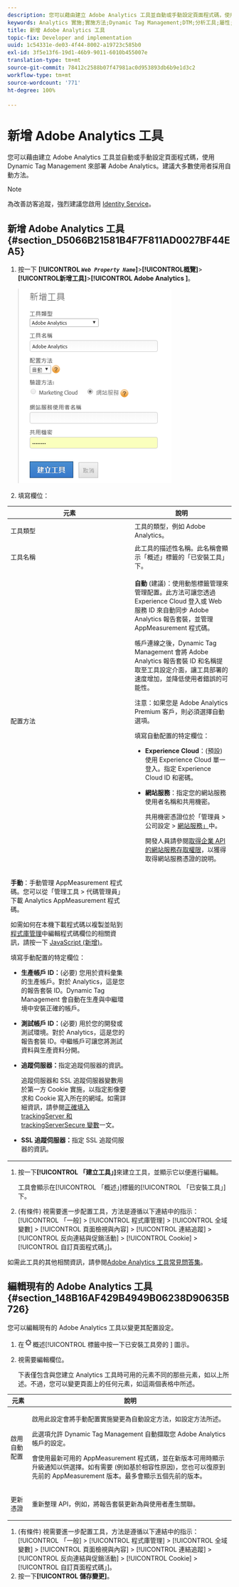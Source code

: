 ```yaml
---
description: 您可以藉由建立 Adobe Analytics 工具並自動或手動設定頁面程式碼，使用 Dynamic Tag Management 來部署 Adobe Analytics。建議大多數使用者採用自動方法。
keywords: Analytics 實施;實施方法;Dynamic Tag Management;DTM;分析工具;屬性;工具類型;工具名稱;設定方法;Analytics Premium;eVar;事件
title: 新增 Adobe Analytics 工具
topic-fix: Developer and implementation
uuid: 1c54331e-de03-4f44-8002-a19723c585b0
exl-id: 3f5e13f6-19d1-46b9-9011-6010b455007e
translation-type: tm+mt
source-git-commit: 78412c2588b07f47981ac0d953893db6b9e1d3c2
workflow-type: tm+mt
source-wordcount: '771'
ht-degree: 100%

---
```


# 新增 Adobe Analytics 工具

您可以藉由建立 Adobe Analytics 工具並自動或手動設定頁面程式碼，使用 Dynamic Tag Management 來部署 Adobe Analytics。建議大多數使用者採用自動方法。

>[!NOTE]
>
>為改善訪客追蹤，強烈建議您啟用 [Identity Service](https://docs.adobe.com/content/help/zh-Hant/id-service/using/home.html)。

## 新增 Adobe Analytics 工具 {#section_D5066B21581B4F7F811AD0027BF44EA5}

1. 按一下 **[!UICONTROL *`Web Property Name`*]**>**[!UICONTROL &#x200B;概覽&#x200B;]**>**[!UICONTROL &#x200B;新增工具&#x200B;]**>**[!UICONTROL  Adobe Analytics ]**。

   ![](assets/dtm-add-analytics-tool.png)

1. 填寫欄位：

<table id="table_1CFB53FE72E74CCB8CAA5D4E3873D286"> 
 <thead> 
  <tr> 
   <th colname="col1" class="entry"> 元素 </th> 
   <th colname="col2" class="entry"> 說明 </th> 
  </tr> 
 </thead>
 <tbody> 
  <tr> 
   <td colname="col1"> <p>工具類型 </p> </td> 
   <td colname="col2">工具的類型，例如 <span class="keyword">Adobe Analytics</span>。 </td> 
  </tr> 
  <tr> 
   <td colname="col1"> <p>工具名稱 </p> </td> 
   <td colname="col2">此工具的描述性名稱。此名稱會顯示<span class="wintitle">「概述」</span>標籤的<span class="wintitle">「已安裝工具」</span>下。 </td> 
  </tr> 
  <tr> 
   <td colname="col1" morerows="1"> <p>配置方法 </p> </td> 
   <td colname="col2"> <p> <b>自動</b> (建議)：使用動態標籤管理來管理配置。此方法可讓您透過 <span class="keyword">Experience Cloud</span> 登入或 Web 服務 ID 來自動同步 <span class="keyword">Adobe Analytics</span> 報告套裝，並管理 AppMeasurement 程式碼。 </p> <p>帳戶連線之後，Dynamic Tag Management 會將 <span class="keyword">Adobe Analytics</span> 報告套裝 ID 和名稱提取至工具設定介面，讓工具部署的速度增加，並降低使用者錯誤的可能性。 </p> <p> <p>注意：如果您是 <span class="wintitle">Adobe Analytics Premium</span> 客戶，則必須選擇<span class="keyword">自動</span>選項。 </p> </p> <p>填寫自動配置的特定欄位： </p> 
    <ul id="ul_8D9797B01E444B9C85B862A9F96B447C"> 
     <li id="li_0AC84C1F37B24C658F2178E50ECCC4B0"> <p> <b>Experience Cloud</b>：(預設) 使用 <span class="keyword">Experience Cloud</span> 單一登入。指定 Experience Cloud ID 和密碼。 </p> </li> 
     <li id="li_6C80468835D04CC09F4AEC46D1300310"> <p><b>網站服務</b>：指定您的網站服務使用者名稱和共用機密。 </p> <p>共用機密憑證位於<span class="uicontrol">「管理員</span> &gt; <span class="uicontrol">公司設定</span> &gt; <a href="https://docs.adobe.com/content/help/zh-Hant/analytics/admin/company-settings/web-services-admin.html">網站服務」</a>中。 </p> <p>開發人員請參閱<a href="https://marketing.adobe.com/developer/zh_TW/get-started/enterprise-api/c-get-web-service-access-to-the-enterprise-api">取得企業 API 的網站服務存取權限</a>，以獲得取得網站服務憑證的說明。 </p> </li> 
    </ul> </td> 
  </tr> 
  <tr> 
   <td colname="col2"> <p> <b>手動</b>：手動管理 AppMeasurement 程式碼。您可以從<span class="keyword"></span>「管理工具<span class="keyword"> &gt; </span>代碼管理員」<span class="ignoretag"><span class="uicontrol">下載 </span>Analytics<span class="uicontrol"> </span>AppMeasurement</span> 程式碼。 </p> <p>如需如何在本機下載程式碼以複製並貼到<a href="/help/implement/other/dtm/c-aa-tool/library-management.md">程式庫管理</a>中<span class="wintitle">編輯程式碼</span>欄位的相關資訊，請按一下 <a href="https://docs.adobe.com/content/help/zh-Hant/analytics/implementation/js/migrate-from-hcode.html">JavaScript (新增)</a>。 </p> <p>填寫手動配置的特定欄位： </p> 
    <ul id="ul_CFB6CE78AEB743EF8B47BAAC42E2DB0A"> 
     <li id="li_5B7046CD95AB416F8C113B381A264D91"> <p><b>生產帳戶 ID：</b>(必要) 您用於資料彙集的生產帳戶。對於 Analytics，這是您的報告套裝 ID。Dynamic Tag Management 會自動在生產與中繼環境中安裝正確的帳戶。 </p> </li> 
     <li id="li_14E840FD79A0451BABEDD15DC0584768"> <p><b>測試帳戶 ID：</b>(必要) 用於您的開發或測試環境。對於 Analytics，這是您的報告套裝 ID。中繼帳戶可讓您將測試資料與生產資料分開。 </p> </li> 
     <li id="li_69E6C6A41F5240E1ABE8ABE0B9D151FC"> <p><b> 追蹤伺服器：</b>指定追蹤伺服器的資訊。 </p> <p><span class="wintitle">追蹤伺服器</span>和 <span class="wintitle">SSL 追蹤伺服器</span>變數用於第一方 Cookie 實施，以指定影像要求和 Cookie 寫入所在的網域。如需詳細資訊，請參閱<a href="https://helpx.adobe.com/tw/analytics/kb/determining-data-center.html">正確填入 trackingServer 和 trackingServerSecure 變數</a>一文。 </p> </li> 
     <li id="li_1A7271C68205428F8CA5548A96CACBEC"> <p><b>SSL 追蹤伺服器：</b>指定 SSL 追蹤伺服器的資訊。 </p> </li> 
    </ul> </td> 
  </tr> 
 </tbody> 
</table>

1. 按一下&#x200B;**[!UICONTROL 「建立工具」]**&#x200B;來建立工具，並顯示它以便進行編輯。

   工具會顯示在[!UICONTROL 「概述」]標籤的[!UICONTROL 「已安裝工具」]下。

1. (有條件) 視需要進一步配置工具，方法是遵循以下連結中的指示：[!UICONTROL 「一般] > [!UICONTROL 程式庫管理] > [!UICONTROL 全域變數] > [!UICONTROL 頁面檢視與內容] > [!UICONTROL 連結追蹤] > [!UICONTROL 反向連結與促銷活動] > [!UICONTROL Cookie] > [!UICONTROL 自訂頁面程式碼」]。

如需此工具的其他相關資訊，請參閱[Adobe Analytics 工具常見問答集](/help/implement/faq.md)。

## 編輯現有的 Adobe Analytics 工具 {#section_148B16AF429B4949B06238D90635B726}

您可以編輯現有的 Adobe Analytics 工具以變更其配置設定。

1. 在![](assets/settings_gear.png)概述[!UICONTROL  標籤中按一下已安裝工具旁的 ] 圖示。
1. 視需要編輯欄位。

   下表僅包含與您建立 Analytics 工具時可用的元素不同的那些元素，如以上所述。不過，您可以變更頁面上的任何元素，如這兩個表格中所述。

<table id="table_2B60CD109CFF4839AB7F91D61125EDFF"> 
 <thead> 
  <tr> 
   <th colname="col1" class="entry"> 元素 </th> 
   <th colname="col2" class="entry"> 說明 </th> 
  </tr> 
 </thead>
 <tbody> 
  <tr> 
   <td colname="col1"> <p>啟用自動配置 </p> </td> 
   <td colname="col2"> <p>啟用此設定會將手動配置實施變更為自動設定方法，如<span class="term">設定方法</span>所述。 </p> <p>此選項允許 Dynamic Tag Management 自動擷取您 <span class="keyword">Adobe Analytics</span> 帳戶的設定。 </p> <p>會使用最新可用的 AppMeasurement 程式碼，並在新版本可用時顯示升級通知以供選擇。如有需要 (例如基於相容性原因)，您也可以復原到先前的 AppMeasurement 版本。最多會顯示五個先前的版本。 </p> </td> 
  </tr> 
  <tr> 
   <td colname="col1"> <p>更新憑證 </p> </td> 
   <td colname="col2"> <p>重新整理 API，例如，將報告套裝更新為與使用者產生關聯。 </p> </td> 
  </tr> 
 </tbody> 
</table>

1. (有條件) 視需要進一步配置工具，方法是遵循以下連結中的指示：[!UICONTROL 「一般] > [!UICONTROL 程式庫管理] > [!UICONTROL 全域變數] > [!UICONTROL 頁面檢視與內容] > [!UICONTROL 連結追蹤] > [!UICONTROL 反向連結與促銷活動] > [!UICONTROL Cookie] > [!UICONTROL 自訂頁面程式碼」]。
1. 按一下&#x200B;**[!UICONTROL 儲存變更]**。
